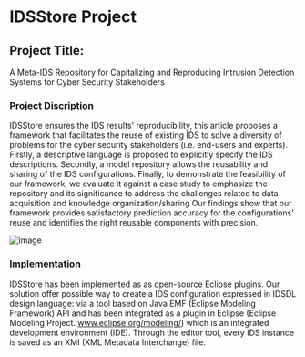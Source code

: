 # IDSStore Project
## Project Title:
A Meta-IDS Repository for Capitalizing and Reproducing Intrusion Detection Systems for Cyber Security Stakeholders
### Project Discription
IDSStore ensures the IDS results' reproducibility, this article proposes a framework that facilitates the reuse of existing IDS to solve a diversity of problems for the cyber security stakeholders (i.e. end-users and experts). Firstly, a descriptive language is proposed to explicitly specify the IDS descriptions. Secondly, a model repository allows the reusability and sharing of the IDS configurations. Finally, to demonstrate the feasibility of our framework, we evaluate it against a case study to emphasize the repository and its significance to address the challenges related to data acquisition and knowledge organization/sharing Our findings show that our framework provides satisfactory prediction accuracy for the configurations' reuse and identifies the right reusable components with precision.

![image](https://user-images.githubusercontent.com/42803883/187884037-194f9867-095b-401b-9f92-e4562b98254d.png)

### Implementation
IDSStore has been implemented as as open-source Eclipse plugins. Our solution offer possible way to create a IDS configuration expressed in IDSDL design language: via a tool based on Java EMF (Eclipse Modeling Framework) API and has been integrated as a plugin in Eclipse (Eclipse Modeling Project. www.eclipse.org/modeling/) which is an integrated development environment (IDE). Through the editor tool, every IDS instance is saved as an XMI (XML Metadata Interchange) file. 

